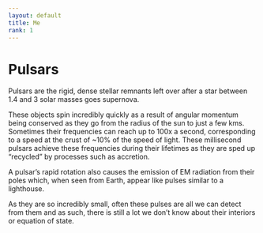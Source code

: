 ```yaml
---
layout: default
title: Me
rank: 1
---
```


# Pulsars

Pulsars are the rigid, dense stellar remnants left over after a star between 1.4 and 3 solar masses goes supernova. 

These objects spin incredibly quickly as a result of angular momentum being conserved as they go from the radius of the sun to just a few kms. Sometimes their frequencies can reach up to 100x a second, corresponding to a speed at the crust of ~10% of the speed of light. These millisecond pulsars achieve these frequencies during their lifetimes as they are sped up “recycled” by processes such as accretion. 

A pulsar’s rapid rotation also causes the emission of EM radiation from their poles which, when seen from Earth, appear like pulses similar to a lighthouse. 

As they are so incredibly small, often these pulses are all we can detect from them and as such, there is still a lot we don’t know about their interiors or equation of state. 

